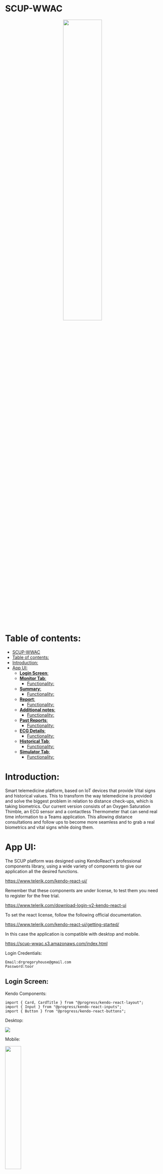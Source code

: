 # SCUP-WWAC

<p align="center">
  <img src="./Images/logo.png" width="50%" >
</p>

# Table of contents:
 
- [SCUP-WWAC](#scup-wwac)
- [Table of contents:](#table-of-contents)
- [Introduction:](#introduction)
- [App UI:](#app-ui)
  - [**Login Screen**:](#login-screen)
  - [**Monitor Tab**:](#monitor-tab)
    - [Functionality:](#functionality)
  - [**Summary**:](#summary)
    - [Functionality:](#functionality-1)
  - [**Report**:](#report)
    - [Functionality:](#functionality-2)
  - [**Additional notes**:](#additional-notes)
    - [Functionality:](#functionality-3)
  - [**Past Reports**:](#past-reports)
    - [Functionality:](#functionality-4)
  - [**ECG Details**:](#ecg-details)
    - [Functionality:](#functionality-5)
  - [**Historical Tab**:](#historical-tab)
    - [Functionality:](#functionality-6)
  - [**Simulator Tab**:](#simulator-tab)
      - [Functionality:](#functionality-7)

# Introduction:

Smart telemedicine platform, based on IoT devices that provide Vital signs and historical values. This to transform the way telemedicine is provided and solve the biggest problem in relation to distance check-ups, which is taking biometrics. Our current version consists of an Oxygen Saturation Thimble, an ECG sensor and a contactless Thermometer that can send real time information to a Teams application. This allowing distance consultations and follow ups to become more seamless and to grab a real biometrics and vital signs while doing them.

# App UI:

The SCUP platform was designed using KendoReact's professional components library, using a wide variety of components to give our application all the desired functions.

https://www.telerik.com/kendo-react-ui/

Remember that these components are under license, to test them you need to register for the free trial.

https://www.telerik.com/download-login-v2-kendo-react-ui

To set the react license, follow the following official documentation.

https://www.telerik.com/kendo-react-ui/getting-started/

In this case the application is compatible with desktop and mobile.

https://scup-wwac.s3.amazonaws.com/index.html

Login Credentials:

    Email:drgregoryhouse@gmail.com
    Password:toor

## **Login Screen**:

Kendo Components: 

    import { Card, CardTitle } from "@progress/kendo-react-layout";
    import { Input } from "@progress/kendo-react-inputs";
    import { Button } from "@progress/kendo-react-buttons";

Desktop:

<img src="./Images/desktop/login-desk.png">

Mobile:

<img src="./Images/mobile/login-mob.png" width="32%">

## **Monitor Tab**:

Kendo Components: 

    import { Avatar, Card, CardTitle, CardBody } from "@progress/kendo-react-layout";
    import { Form, FormElement } from "@progress/kendo-react-form";
    import { ComboBox } from "@progress/kendo-react-dropdowns";
    import { Switch } from "@progress/kendo-react-inputs";
    import {Chart, ChartTitle, ChartSeries, ChartSeriesItem, ChartCategoryAxis, ChartCategoryAxisItem} from "@progress/kendo-react-charts";

Desktop:

<img src="./Images/desktop/monitor-desk.png">

Mobile:

<img src="./Images/mobile/monitor-mob.png" width="32%"><img src="./Images/mobile/monitor2-mob.png" width="32%"><img src="./Images/mobile/monitor3-mob.png" width="32%">

### Functionality:

The platform communicates with IoT devices through MQTT, which allows us to receive the data and graph it with the lowest possible latency.

ECG: 

The data received from the holter monitor is processed in real time on the page through a filter to be able to see the EKG graph correctly.

<img src="./Images/ecg.png">

Oxygen Saturation:

The data received by the oxygen saturation sensor are:

- BPM.
- blood's SatO2.
- Plethysmography Curve

<img src="./Images/sat.png">

Temperature:

This sensor takes the temperature of the patient's hand.

<img src="https://i.stack.imgur.com/HK7op.gif" width="1000" />

To calculate the real temperature of the body, a multivariable linear regression model was performed to obtain an equation that would relate the temperature of the back of the hand and the ambient temperature, to obtain the real internal temperature of the body.

<img src="https://i.ibb.co/Rgm108g/image.png" width="1000">

The data received by the platform is the calculated core body temperature.

<img src="./Images/temp.png">

Tab Explorer:

This section helps us to navigate between the 5 tabs that the monitor consists of.

<img src="./Images/explorer.png">

Patient Data:

In this section we can see the patient's data, in addition to having a convenient button to switch between the English system and the international system for temperature.

<img src="./Images/data.png">

## **Summary**:

Kendo Components: 

    import { TextArea } from "@progress/kendo-react-inputs";
    import { Button } from "@progress/kendo-react-buttons";
    import { Card } from "@progress/kendo-react-layout";

Desktop:

<img src="./Images/desktop/summary-desk.png">

Mobile:

<img src="./Images/mobile/summary-mob.png" width="32%">

### Functionality:

In the summary we can see a summary of the general data of the patient and manipulate them as the doctor sees fit, all these data will be permanently modified once the submit button is clicked.

## **Report**:

Kendo Components: 

    import { Button } from "@progress/kendo-react-buttons";
    import { TextArea, Input } from "@progress/kendo-react-inputs";
    import { Form, FormElement } from "@progress/kendo-react-form";

Desktop:

<img src="./Images/desktop/report-desk.png">

Mobile:

<img src="./Images/mobile/report-mob.png" width="32%">

### Functionality:

In this section the doctor will be able to fill in the data obtained during the consultation, the vital signs data are filled in automatically while the data is received.

## **Additional notes**:

Kendo Components: 

    import { Editor, EditorTools } from "@progress/kendo-react-editor";

Desktop:

<img src="./Images/desktop/notes-desk.png">

Mobile:

<img src="./Images/mobile/editor-mob.png" width="32%">

### Functionality:

All the data that cannot be added through the report can be filled in this section, to be able to add tables, images or any type of additional data that is required.

## **Past Reports**:

Kendo Components: 

    import { FormElement } from "@progress/kendo-react-form";
    import { ComboBox } from '@progress/kendo-react-dropdowns';

Desktop:

<img src="./Images/desktop/pastreport-desk.png">

Mobile:

<img src="./Images/mobile/pastreport-mob.png" width="32%">

### Functionality:

In order to review the previous reports of any patient, once you select the patient, the dates of the previous reports will automatically appear so that you can display them.

## **ECG Details**:

Kendo Components: 

    import { Card, CardTitle } from "@progress/kendo-react-layout";

Desktop:

<img src="./Images/desktop/ecg-desk.png">

Mobile:

<img src="./Images/mobile/ecg-mob.png" width="32%">

### Functionality:

In the case of the ECG details, we will have to be receiving ECG data (you can activate the simulator data), once we receive at least 10 - 15 seconds of data, the ECG symbol will turn from gray to red, this means that Once the pressures are done, we will send the data to an ECG analysis API to obtain relevant data for a doctor or physician/cardiologist.

## **Historical Tab**:

Kendo Components: 

    import { Avatar, Card, CardBody } from "@progress/kendo-react-layout";
    import { Form, FormElement } from "@progress/kendo-react-form";
    import { Switch } from "@progress/kendo-react-inputs";
    import { ComboBox } from "@progress/kendo-react-dropdowns";
    import { Calendar } from "@progress/kendo-react-dateinputs";
    import {Chart, ChartTitle, ChartSeries, ChartSeriesItem, ChartCategoryAxis, ChartCategoryAxisItem} from "@progress/kendo-react-charts";

Desktop:

<img src="./Images/desktop/historical-desk.png">

Mobile:

<img src="./Images/mobile/historical1-mob.png" width="32%"><img src="./Images/mobile/historical-mob.png" width="32%">

### Functionality:

This tab has the function of displaying the stored data of the patients in their consultations, which is downloaded from a database that is updated as the patient has consultations.

To display the data we have to select the patient and then move on the calendar to review the data of the day that we need to display.

## **Simulator Tab**:

This tab has the function of simulating the data in real time of a patient during a consultation, in order to use it, we will select a patient from the drop-down list and activate the sensors that we want to simulate, once the sensors that we want to simulate are in color, we will return to the monitor tab to be able to see the real-time data of the patient.

Kendo Components: 

    import { Avatar, Card } from "@progress/kendo-react-layout";
    import { Form, FormElement } from "@progress/kendo-react-form";
    import { ComboBox } from "@progress/kendo-react-dropdowns";

Desktop:

<img src="./Images/desktop/simul-desk.png">

Mobile:

<img src="./Images/mobile/simulator-mob.png" width="32%">

#### Functionality:

Para mostrar como utilizar el simulador hemos grabado un video demo.

Video: Click on the image
[![DEMO](./Images/logo.png)](https://youtu.be/hMcxbMPezFI)
